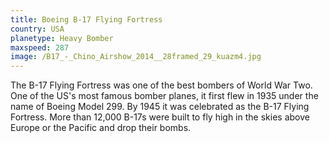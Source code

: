 ```yaml
---
title: Boeing B-17 Flying Fortress
country: USA
planetype: Heavy Bomber
maxspeed: 287
image: /B17_-_Chino_Airshow_2014__28framed_29_kuazm4.jpg
---
```

The B-17 Flying Fortress was one of the best bombers of World War Two. One of the US's most famous bomber planes, it first flew in 1935 under the name of Boeing Model 299. By 1945 it was celebrated as the B-17 Flying Fortress. More than 12,000 B-17s were built to fly high in the skies above Europe or the Pacific and drop their bombs.